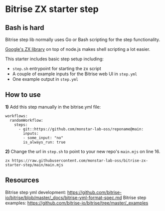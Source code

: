 # Bitrise ZX starter step

## Bash is hard
Bitrise step lib normally uses Go or Bash scripting for the step functionality.

[Google's ZX library](https://github.com/google/zx) on top of node.js makes shell scripting a lot easier.

This starter includes basic step setup including:
 - `step.sh` entrypoint for starting the zx script
 - A couple of example inputs for the Bitrise web UI in `step.yml`
 - One example output in `step.yml`

## How to use 

**1)**
Add this step manually in the bitrise.yml file:
```
workflows:
  randomWorkflow:
    steps:
      - git::https://github.com/monstar-lab-oss/reponame@main:
        inputs:
        - some_input: "no"
        is_always_run: true
```

**2)**
Change the url in `step.sh` to point to your new repo's `main.mjs` on line 16.

`zx https://raw.githubusercontent.com/monstar-lab-oss/bitrise-zx-starter-step/main/main.mjs`

## Resources

Bitrise step yml development: https://github.com/bitrise-io/bitrise/blob/master/_docs/bitrise-yml-format-spec.md
Bitrise step examples: https://github.com/bitrise-io/bitrise/tree/master/_examples


